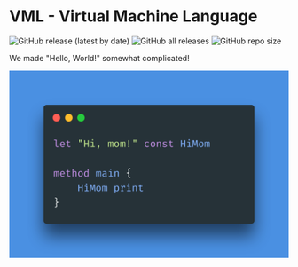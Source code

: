 # VML - Virtual Machine Language
![GitHub release (latest by date)](https://img.shields.io/github/v/release/axolotlc/vml)
![GitHub all releases](https://img.shields.io/github/downloads/axolotlc/vml/total)
![GitHub repo size](https://img.shields.io/github/repo-size/axolotlc/vml)

We made "Hello, World!" somewhat complicated!

<p align="center">
    <img src="https://github.com/AxolotlC/VML/blob/main/res/image_0.png" align="center">
</p>
